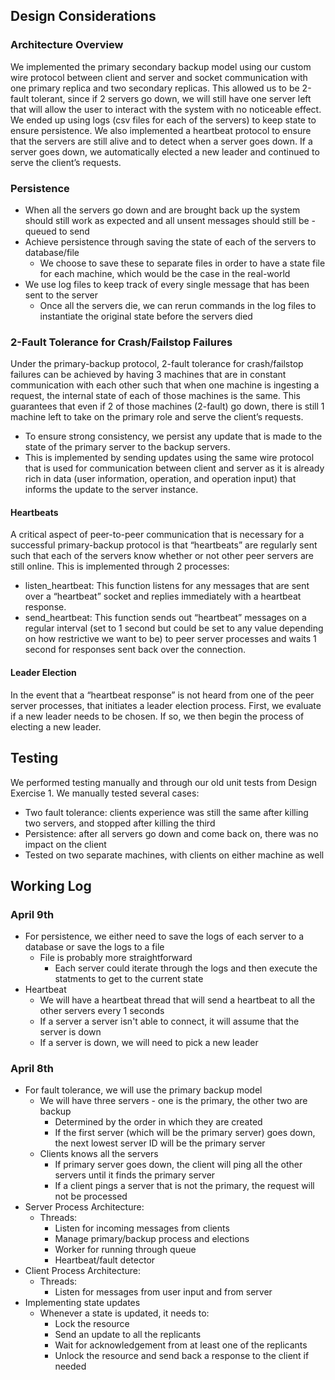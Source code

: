 
## Design Considerations

### Architecture Overview

We implemented the primary secondary backup model using our custom wire protocol between client and server and socket communication with one primary replica and two secondary replicas. This allowed us to be 2-fault tolerant, since if 2 servers go down, we will still have one server left that will allow the user to interact with the system with no noticeable effect. We ended up using logs (csv files for each of the servers) to keep state to ensure persistence. We also implemented a heartbeat protocol to ensure that the servers are still alive and to detect when a server goes down. If a server goes down, we automatically elected a new leader and continued to serve the client’s requests.

### Persistence

- When all the servers go down and are brought back up the system should still work as expected and all unsent messages should still be - queued to send
- Achieve persistence through saving the state of each of the servers to database/file
    - We choose to save these to separate files in order to have a state file for each machine, which would be the case in the real-world
- We use log files to keep track of every single message that has been sent to the server
    - Once all the servers die, we can rerun commands in the log files to instantiate the original state before the servers died

### 2-Fault Tolerance for Crash/Failstop Failures

Under the primary-backup protocol, 2-fault tolerance for crash/failstop failures can be achieved by having 3 machines that are in constant communication with each other such that when one machine is ingesting a request, the internal state of each of those machines is the same. This guarantees that even if 2 of those machines (2-fault) go down, there is still 1 machine left to take on the primary role and serve the client’s requests.
- To ensure strong consistency, we persist any update that is made to the state of the primary server to the backup servers.
- This is implemented by sending updates using the same wire protocol that is used for communication between client and server as it is already rich in data (user information, operation, and operation input) that informs the update to the server instance.

#### Heartbeats

A critical aspect of peer-to-peer communication that is necessary for a successful primary-backup protocol is that “heartbeats” are regularly sent such that each of the servers know whether or not other peer servers are still online. This is implemented through 2 processes:
- listen_heartbeat: This function listens for any messages that are sent over a “heartbeat” socket and replies immediately with a heartbeat response.
- send_heartbeat: This function sends out “heartbeat” messages on a regular interval (set to 1 second but could be set to any value depending on how restrictive we want to be) to peer server processes and waits 1 second for responses sent back over the connection.

#### Leader Election

In the event that a “heartbeat response” is not heard from one of the peer server processes, that initiates a leader election process. First, we evaluate if a new leader needs to be chosen. If so, we then begin the process of electing a new leader.

## Testing

We performed testing manually and through our old unit tests from Design Exercise 1. We manually tested several cases:

- Two fault tolerance: clients experience was still the same after killing two servers, and stopped after killing the third
- Persistence: after all servers go down and come back on, there was no impact on the client
- Tested on two separate machines, with clients on either machine as well

## Working Log


### April 9th

* For persistence, we either need to save the logs of each server to a database or save the logs to a file
    * File is probably more straightforward
        * Each server could iterate through the logs and then execute the statments to get to the current state
* Heartbeat
    * We will have a heartbeat thread that will send a heartbeat to all the other servers every 1 seconds
    * If a server a server isn't able to connect, it will assume that the server is down
    * If a server is down, we will need to pick a new leader


### April 8th

* For fault tolerance, we will use the primary backup model
    * We will have three servers - one is the primary, the other two are backup
        * Determined by the order in which they are created
        * If the first server (which will be the primary server) goes down, the next lowest server ID will be the primary server
    * Clients knows all the servers
        * If primary server goes down, the client will ping all the other servers until it finds the primary server
        * If a client pings a server that is not the primary, the request will not be processed
* Server Process Architecture:
    * Threads:
        * Listen for incoming messages from clients
        * Manage primary/backup process and elections
        * Worker for running through queue
        * Heartbeat/fault detector
* Client Process Architecture:
    * Threads:
        * Listen for messages from user input and from server
* Implementing state updates
    * Whenever a state is updated, it needs to:
        * Lock the resource
        * Send an update to all the replicants
        * Wait for acknowledgement from at least one of the replicants
        * Unlock the resource and send back a response to the client if needed

